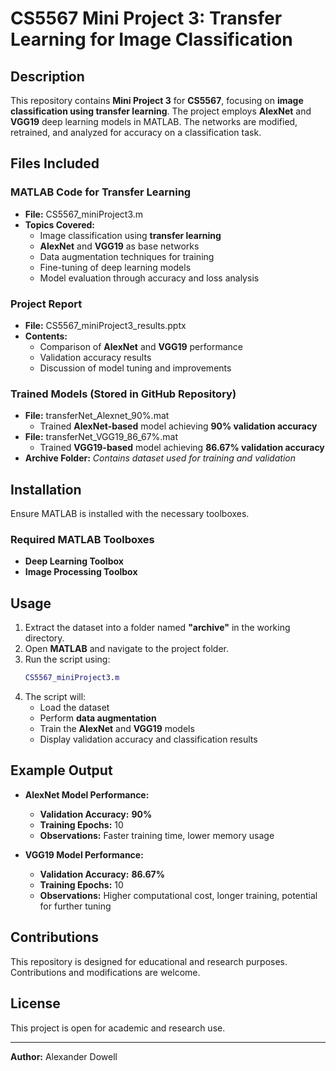# CS5567 Mini Project 3: Transfer Learning for Image Classification

## Description  
This repository contains **Mini Project 3** for **CS5567**, focusing on **image classification using transfer learning**. The project employs **AlexNet** and **VGG19** deep learning models in MATLAB. The networks are modified, retrained, and analyzed for accuracy on a classification task.

## Files Included  

### **MATLAB Code for Transfer Learning**  
- **File:** CS5567_miniProject3.m  
- **Topics Covered:**  
  - Image classification using **transfer learning**  
  - **AlexNet** and **VGG19** as base networks  
  - Data augmentation techniques for training  
  - Fine-tuning of deep learning models  
  - Model evaluation through accuracy and loss analysis  

### **Project Report**  
- **File:** CS5567_miniProject3_results.pptx  
- **Contents:**  
  - Comparison of **AlexNet** and **VGG19** performance  
  - Validation accuracy results  
  - Discussion of model tuning and improvements  

### **Trained Models (Stored in GitHub Repository)**  
- **File:** transferNet_Alexnet_90%.mat  
  - Trained **AlexNet-based** model achieving **90% validation accuracy**  
- **File:** transferNet_VGG19_86_67%.mat  
  - Trained **VGG19-based** model achieving **86.67% validation accuracy**  
- **Archive Folder:** *Contains dataset used for training and validation*  

## Installation  
Ensure MATLAB is installed with the necessary toolboxes.  

### Required MATLAB Toolboxes  
- **Deep Learning Toolbox**  
- **Image Processing Toolbox**  

## Usage  
1. Extract the dataset into a folder named **"archive"** in the working directory.  
2. Open **MATLAB** and navigate to the project folder.  
3. Run the script using:  
   ```matlab
   CS5567_miniProject3.m
   ```  
4. The script will:  
   - Load the dataset  
   - Perform **data augmentation**  
   - Train the **AlexNet** and **VGG19** models  
   - Display validation accuracy and classification results  

## Example Output  

- **AlexNet Model Performance:**  
  - **Validation Accuracy:** **90%**  
  - **Training Epochs:** 10  
  - **Observations:** Faster training time, lower memory usage  

- **VGG19 Model Performance:**  
  - **Validation Accuracy:** **86.67%**  
  - **Training Epochs:** 10  
  - **Observations:** Higher computational cost, longer training, potential for further tuning  

## Contributions  
This repository is designed for educational and research purposes. Contributions and modifications are welcome.  

## License  
This project is open for academic and research use.  

---  
**Author:** Alexander Dowell  

